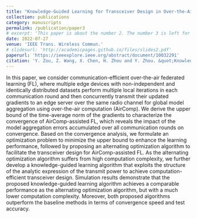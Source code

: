 ```yaml
---
title: "Knowledge-Guided Learning for Transceiver Design in Over-the-Air Federated Learning"
collection: publications
category: manuscripts
permalink: /publication/paper3
# excerpt: 'This paper is about the number 2. The number 3 is left for future work.'
date: 2022-07-27
venue: 'IEEE Trans. Wireless Commun.'
# slidesurl: 'http://academicpages.github.io/files/slides2.pdf'
paperurl: 'https://ieeexplore.ieee.org/abstract/document/10032291'
citation: 'Y. Zou, Z. Wang, X. Chen, H. Zhou and Y. Zhou. &quot;Knowledge-Guided Learning for Transceiver Design in Over-the-Air Federated Learning&quot; <i>IEEE Trans. Wireless Commun.</i>. vol. 22, no. 1, pp. 270-285, Jan. 2023.'
---
```


In this paper, we consider communication-efficient over-the-air federated learning (FL), where multiple edge devices with non-independent and identically distributed datasets perform multiple local iterations in each communication round and then concurrently transmit their updated gradients to an edge server over the same radio channel for global model aggregation using over-the-air computation (AirComp). We derive the upper bound of the time-average norm of the gradients to characterize the convergence of AirComp-assisted FL, which reveals the impact of the model aggregation errors accumulated over all communication rounds on convergence. Based on the convergence analysis, we formulate an optimization problem to minimize the upper bound to enhance the learning performance, followed by proposing an alternating optimization algorithm to facilitate the transceiver design for AirComp-assisted FL. As the alternating optimization algorithm suffers from high computation complexity, we further develop a knowledge-guided learning algorithm that exploits the structure of the analytic expression of the transmit power to achieve computation-efficient transceiver design. Simulation results demonstrate that the proposed knowledge-guided learning algorithm achieves a comparable performance as the alternating optimization algorithm, but with a much lower computation complexity. Moreover, both proposed algorithms outperform the baseline methods in terms of convergence speed and test accuracy.